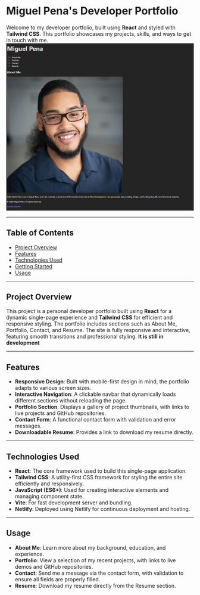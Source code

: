 # Miguel Pena's Developer Portfolio

Welcome to my developer portfolio, built using **React** and styled with **Tailwind CSS**. This portfolio showcases my projects, skills, and ways to get in touch with me.
![Website Screenshot](/src/assets/ss.png)


---

## Table of Contents
- [Project Overview](#project-overview)
- [Features](#features)
- [Technologies Used](#technologies-used)
- [Getting Started](#getting-started)
- [Usage](#usage)

---

## Project Overview
This project is a personal developer portfolio built using **React** for a dynamic single-page experience and **Tailwind CSS** for efficient and responsive styling. The portfolio includes sections such as About Me, Portfolio, Contact, and Resume. The site is fully responsive and interactive, featuring smooth transitions and professional styling. **It is still in development**

---

## Features
- **Responsive Design**: Built with mobile-first design in mind, the portfolio adapts to various screen sizes.
- **Interactive Navigation**: A clickable navbar that dynamically loads different sections without reloading the page.
- **Portfolio Section**: Displays a gallery of project thumbnails, with links to live projects and GitHub repositories.
- **Contact Form**: A functional contact form with validation and error messages.
- **Downloadable Resume**: Provides a link to download my resume directly.

---

## Technologies Used
- **React**: The core framework used to build this single-page application.
- **Tailwind CSS**: A utility-first CSS framework for styling the entire site efficiently and responsively.
- **JavaScript (ES6+)**: Used for creating interactive elements and managing component state.
- **Vite**: For fast development server and bundling.
- **Netlify**: Deployed using Netlify for continuous deployment and hosting.

---

## Usage

- **About Me**: Learn more about my background, education, and experience.
- **Portfolio**: View a selection of my recent projects, with links to live demos and GitHub repositories.
- **Contact**: Send me a message via the contact form, with validation to ensure all fields are properly filled.
- **Resume**: Download my resume directly from the Resume section.